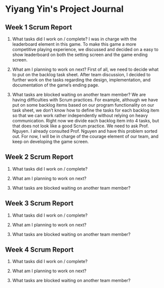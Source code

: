 # Yiyang Yin's Project Journal

## Week 1 Scrum Report
1. What tasks did I work on / complete?
I was in charge with the leaderboard element in this game. To make this game a 
more competitive playing experience, we discussed and decided on a easy to show 
leaderboard on both the setting screen and the game ending screen.

2. What am I planning to work on next?
First of all, we need to decide what to put on the backlog task sheet. 
After team discussion, I decided to further work on the tasks regarding the design,
implementation, and documentation of the game’s ending page.

3. What tasks are blocked waiting on another team member?
We are having difficulties with Scrum practices. For example, although we have put on some backlog items based on our program functionality on our task sheet, we don’t know how to define the tasks for each backlog item so that we can work rather independently without relying on heavy communication. Right now we divide each backlog item into 4 tasks, but that does not look like a good Scrum practice. We need to ask Prof. Nguyen.
I already consulted Prof. Nguyen and have this problem sorted out. For now, I will be in charge of the courage element of
our team, and keep on developing the game screen.


## Week 2 Scrum Report
1. What tasks did I work on / complete?

2. What am I planning to work on next?

3. What tasks are blocked waiting on another team member?


## Week 3 Scrum Report
1. What tasks did I work on / complete?

2. What am I planning to work on next?

3. What tasks are blocked waiting on another team member?


## Week 4 Scrum Report
1. What tasks did I work on / complete?

2. What am I planning to work on next?

3. What tasks are blocked waiting on another team member?

